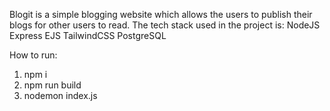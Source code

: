 Blogit is a simple blogging website which allows the users to publish their blogs for other users to read. 
The tech stack used in the project is:
NodeJS
Express
EJS
TailwindCSS
PostgreSQL


How to run:

1. npm i
2. npm run build
3. nodemon index.js
   
   
